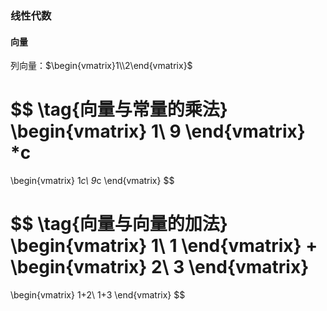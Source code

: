### 线性代数

#### 向量

列向量：$\begin{vmatrix}1\\2\end{vmatrix}$

$$
\tag{向量与常量的乘法}
\begin{vmatrix}
1\\
9
\end{vmatrix}
*c
=
\begin{vmatrix}
1*c\\
9*c
\end{vmatrix}
$$

$$
\tag{向量与向量的加法}
\begin{vmatrix}
1\\
1
\end{vmatrix}
+
\begin{vmatrix}
2\\
3
\end{vmatrix}
=
\begin{vmatrix}
1+2\\
1+3
\end{vmatrix}
$$


